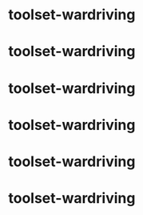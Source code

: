 # toolset-wardriving
# toolset-wardriving
# toolset-wardriving
# toolset-wardriving
# toolset-wardriving
# toolset-wardriving
